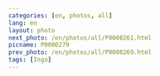 ```yaml
---
categories: [en, photos, all]
lang: en
layout: photo
next_photo: /en/photos/all/P0000261.html
picname: P0000279
prev_photo: /en/photos/all/P0000269.html
tags: [Ingo]
---
```

